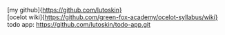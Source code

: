 [my github]{https://github.com/lutoskin}<br>[ocelot wiki]{https://github.com/green-fox-academy/ocelot-syllabus/wiki} <br>
todo app: https://github.com/lutoskin/todo-app.git
